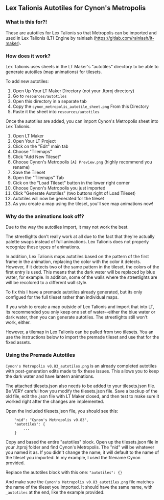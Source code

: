 ## Lex Talionis Autotiles for Cynon's Metropolis

### What is this for?!

These are autotiles for Lex Talionis so that Metropolis can be imported and used in Lex Talionis (LT) Engine by rainlash (https://gitlab.com/rainlash/lt-maker).

### How does it work?

Lex Talionis uses sheets in the LT Maker's "autotiles" directory to be able to generate autotiles (map animations) for tilesets.

To add new autotiles:
1. Open Up Your LT Maker Directory (not your .ltproj directory)
2. Go to `resources/autotiles`
3. Open this directory in a separate tab
4. Copy the `cynon_metropolis_autotile_sheet.png` From this Directory
5. Paste it the sheet into `resources/autotiles`

Once the autotiles are added, you can import Cynon's Metropolis sheet into Lex Talionis.
1. Open LT Maker
2. Open Your LT Project
3. Click on the "Edit" main tab
4. Choose "Tilemaps"
5. Click "Add New Tileset"
6. Choose Cynon's Metropolis `[A] Preview.png` (highly recommend you rename)
7. Save the Tileset
8. Open the "Tilemaps" Tab
9. Cick on the "Load Tileset" button in the lower right corner
10. Choose Cynon's Metropolis you just imported
11. Click "Generate Autotiles" (two buttons right of Load Tileset)
12. Autotiles will now be generated for the tileset
13. As you create a map using the tileset, you'll see map animations now!

### Why do the animations look off?

Due to the way the autotiles import, it may not work the best.

The streetlights don't really work at all due to the fact that they're actually palette swaps instead of full animations. Lex Talionis does not properly recognize these types of animations.

In addition, Lex Talionis maps autotiles based on the pattern of the first frame in the animation, replacing the color with the color it detects. However, if it detects two of the same pattern in the tileset, the colors of the first entry is used. This means that the dark water will be replaced by blue water, for example. In addition, some of the walls where the streetlights are will be recolored to a different wall style.

To fix this I have a premade autotiles already generated, but its only configued for the full tileset rather than individual maps.

If you wish to create a map outside of Lex Talionis and import that into LT, its recommended you only keep one set of water--either the blue water or dark water, then you can generate autotiles. The streetlights still won't work, either.

However, a tilemap in Lex Talionis can be pulled from two tilesets. You an use the instructions below to import the premade tileset and use that for the fixed assets.

### Using the Premade Autotiles

`Cynon's Metropolis v0.83_autotiles.png` is an already completed autotiles with post-generation edits made to fix these issues. This allows you to keep the dark water and have lantern animations.

The attached tilesets.json also needs to be added to your tilesets.json file. Be VERY careful how you modify the tilesets.json file. Save a backup of the old file, edit the .json file with LT Maker closed, and then test to make sure it worked right after the changes are implemented.

Open the included tilesets.json file, you should see this:
```
    "nid": "Cynon's Metropolis v0.83",
    "autotiles": {
        ...
    }
```

Copy and based the entire "autotiles" block. Open up the tilesets.json file in your .ltproj folder and find Cynon's Metropolis. The "nid" will be whatever you named it as. If you didn't change the name, it will default to the name of the tileset you imported. In my example, I used the filename Cynon provided.

Replace the autotiles block with this one:
`"autotiles": {}`

And make sure the `Cynon's Metropolis v0.83_autotiles.png` file matches the name of the tileset you imported. It should have the same name, with `_autotiles` at the end, like the example provided.